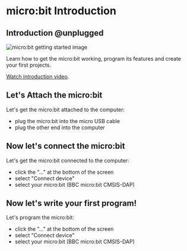 # micro:bit Introduction

## Introduction @unplugged

![micro:bit getting started image](https://raw.githubusercontent.com/Mr-Coxall/Microbit-Christmas-Decoration/master/docs/static/micro-bit-getting-started.png)

Learn how to get the micro:bit working, program its features and create your first projects.

[Watch introduction video](https://youtu.be/u2u7UJSRuko).

## Let's Attach the micro:bit

Let's get the micro:bit attached to the computer:
- plug the micro:bit into the micro USB cable
- plug the other end into the computer

## Now let's connect the micro:bit

Let's get the micro:bit connected to the computer:
- click the "..." at the bottom of the screen
- select "Connect device"
- select your micro:bit (BBC micro:bit CMSIS-DAP)

## Now let's write your first program!

Let's program the micro:bit:
- click the "..." at the bottom of the screen
- select "Connect device"
- select your micro:bit (BBC micro:bit CMSIS-DAP)